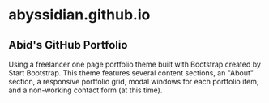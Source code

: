 # abyssidian.github.io
## Abid's GitHub Portfolio
Using a freelancer one page portfolio theme built with Bootstrap created by Start Bootstrap. This theme features several content sections, an "About" section, a responsive portfolio grid, modal windows for each portfolio item, and a non-working contact form (at this time).
